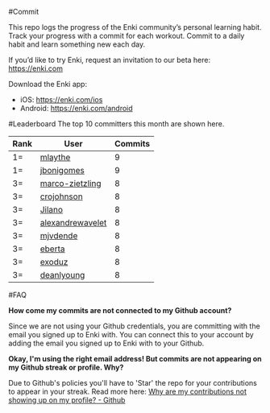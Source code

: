 #Commit

This repo logs the progress of the Enki community’s personal learning habit. Track your progress with a commit for each workout. Commit to a daily habit and learn something new each day.

If you’d like to try Enki, request an invitation to our beta here: https://enki.com

Download the Enki app: 
 - iOS: https://enki.com/ios
 - Android: https://enki.com/android

#Leaderboard
The top 10 committers this month are shown here.

| Rank | User | Commits |
|------|------|---------|
|1=|[mlaythe](https://github.com/mlaythe)|9|
|1=|[jbonigomes](https://github.com/jbonigomes)|9|
|3=|[marco-zietzling](https://github.com/marco-zietzling)|8|
|3=|[crojohnson](https://github.com/crojohnson)|8|
|3=|[Jilano](https://github.com/Jilano)|8|
|3=|[alexandrewavelet](https://github.com/alexandrewavelet)|8|
|3=|[mjvdende](https://github.com/mjvdende)|8|
|3=|[eberta](https://github.com/eberta)|8|
|3=|[exoduz](https://github.com/exoduz)|8|
|3=|[deanlyoung](https://github.com/deanlyoung)|8|

#FAQ

**How come my commits are not connected to my Github account?**

Since we are not using your Github credentials, you are committing with the email you signed up to Enki with. You can connect this to your account by adding the email you signed up to Enki with to your Github.

**Okay, I'm using the right email address! But commits are not appearing on my Github streak or profile. Why?**

Due to Github's policies you'll have to 'Star' the repo for your contributions to appear in your streak. Read more here: [Why are my contributions not showing up on my profile? - Github](https://help.github.com/articles/why-are-my-contributions-not-showing-up-on-my-profile/)

